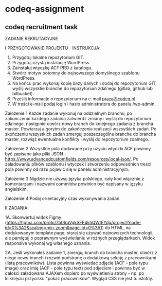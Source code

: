 # codeq-assignment
## codeq recruitment task

ZADANIE REKRUTACYJNE

I PRZYGOTOWANIE PROJEKTU - INSTRUKCJA:

1. Przygotuj lokalne repozytorium GIT.
2. Przygotuj czystą instalację WordPress
3. Zainstaluj wtyczkę ACF PRO z katalogu.
4. Stwórz motyw potomny do najnowszego domyślnego szablonu WordPress.
5. Na końcu prac wykonaj kopię bazy danych i dodaj do repozytorium GIT, wyślij wszysktie branche do repozytorium zdalnego (gitlab, github lub bitbucket).
6. Prześlij informacje o repozytorium na e-mail praca@codeq.pl
7. W treści e-mail podaj login i hasło administratora do panelu /wp-admin.

Założenie 1 
Każde zadanie wykonuj na oddzielnym branchu, po zakończeniu każdego zadania zatwierdź zmiany i wyślij do repozytorium zdalnego, 
następnie utwórz nowy branch do kolejnego zadania z brancha master. Powtarzaj algorytm do zakończenia realizacji wszsytkich zadań. 
Po skończeniu wszystkich zadań zmerguj poszeczególne branche do brancha master, rozwiąż ewentualne konflikty i wyślij do repozytorium zdalnego.

Założenie 2
Wszystkie pola dodawane przy użyciu wtyczki ACF powinny być zapisane jako pliki JSON - https://www.advancedcustomfields.com/resources/local-json/. 
Po załadowaniu plików szablonu i wtyczek i stworzeniu odpowiednich treści pola powinny od razu pojawić się w panelu administracyjnym.

Założenie 3
Nigdzie nie używaj języka polskiego, cały kod włącznie z komentarzami i nazwami commitów powinien być napisany w języku angielskim.

Założenie 4
Podaj orientacyjny czas wykonywania zadań.


II ZADANIA:

1A. Skonwertuj widok Figmy (https://figma.com/proto/7b0IruVgkSEF4khQWtEYdp/project?node-id=0%3A2&scaling=min-zoom&page-id=0%3A1) do HTML, na dedykowanym template page, staraj się używać najnowszych technologii, ale pamiętaj o poprawnym wyświetlaniu w różnych przeglądarkach.
Widok responsive wykonaj wg własnego uznania.

2A. Jeśli wykonałeś zadanie 1, zmerguj branch do brancha master, utwórz z niego nowy branch i rozwiń podstronę o dodatkową sekcję z pracownikami (listą pracowników). 
Lista powinna wyświetlać zdjęcie (ACF - pole typu image) oraz imię (ACF - pole typu text) pod zdjeciem i powinna być w całości załadowana AJAXem dopiero po wyświetleniu strony - np. po kliknięciu przycisku "pokaż pracowników". Wygląd CSS nie jest tu istotny.
